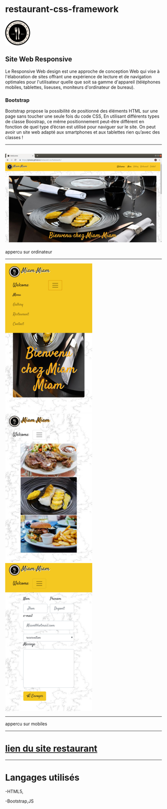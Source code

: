# restaurant-css-framework



<img src="assets/img/logo.png" width="80">








## Site Web Responsive



Le Responsive Web design est une approche de conception Web qui vise à l'élaboration de sites offrant une expérience de lecture et de navigation optimales pour l'utilisateur quelle que soit sa gamme d'appareil (téléphones mobiles, tablettes, liseuses, moniteurs d'ordinateur de bureau).

### Bootstrap

Bootstrap propose la possibilité de positionné des éléments HTML sur une page sans toucher une seule fois du code CSS, En utilisant différents types de classe Boostrap, ce même positionnement peut-être différent en fonction de quel type d’écran est utilisé pour naviguer sur le site. On peut avoir un site web adapté aux smartphones et aux tablettes rien qu’avec des classes !

*******

![pc](assets/img/pc.png)
------
appercu sur ordinateur
*******


<img src="assets/img/gsm.jpeg" width="280"><img src="assets/img/gsm2.jpeg" width="280"><img src="assets/img/gsm3.jpeg" width="280">

*******
 appercu sur mobiles

******
# [lien du site restaurant](https://zjinane.github.io/restaurant-css-framework-/) 

******
# Langages utilisés

-HTML5,

-Bootstrap,JS

